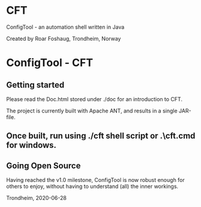 # CFT
ConfigTool - an automation shell written in Java

Created by Roar Foshaug, Trondheim, Norway


# ConfigTool - CFT

## Getting started

Please read the Doc.html stored under ./doc for an introduction to CFT.

The project is currently built with Apache ANT, and results in a single JAR-file.

## Once built, run using ./cft shell script or .\cft.cmd for windows.

## Going Open Source

Having reached the v1.0 milestone, ConfigTool is now robust enough for others
to enjoy, without having to understand (all) the inner workings.

Trondheim, 2020-06-28

